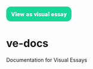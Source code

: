 <a href="https://dev.visual-essays.app"><img src="/ve-button.png"></a>

# ve-docs
Documentation for Visual Essays
